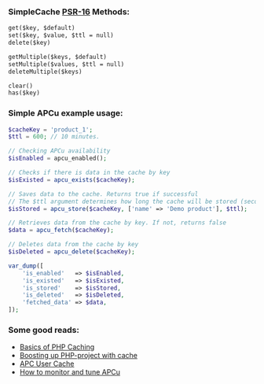 ### SimpleCache [PSR-16](https://www.php-fig.org/psr/psr-16/) Methods:
```txt
get($key, $default)
set($key, $value, $ttl = null)
delete($key)

getMultiple($keys, $default)
setMultiple($values, $ttl = null)
deleteMultiple($keys)

clear()
has($key)
```

### Simple APCu example usage:
```php
$cacheKey = 'product_1';
$ttl = 600; // 10 minutes.

// Checking APCu availability
$isEnabled = apcu_enabled();

// Checks if there is data in the cache by key
$isExisted = apcu_exists($cacheKey);

// Saves data to the cache. Returns true if successful
// The $ttl argument determines how long the cache will be stored (seconds)
$isStored = apcu_store($cacheKey, ['name' => 'Demo product'], $ttl);

// Retrieves data from the cache by key. If not, returns false
$data = apcu_fetch($cacheKey);

// Deletes data from the cache by key
$isDeleted = apcu_delete($cacheKey);

var_dump([
    'is_enabled'   => $isEnabled,
    'is_existed'   => $isExisted,
    'is_stored'    => $isStored,
    'is_deleted'   => $isDeleted,
    'fetched_data' => $data,
]);
```

### Some good reads:
- [Basics of PHP Caching](https://flaviocopes.com/php-caching/)
- [Boosting up PHP-project with cache](https://dev.to/he110/boosting-up-php-project-with-cache-16hi)
- [APC User Cache](https://www.php.net/manual/en/book.apcu.php)
- [How to monitor and tune APCu](https://anavarre.net/how-to-monitor-and-tune-apcu/)
